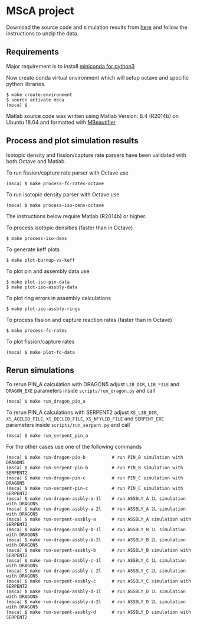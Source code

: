 # MScA project

Download the source code and simulation results from [here](https://github.com/tumregels/msca/releases/tag/v1.0)
and follow the instructions to unzip the data.

## Requirements

Major requirement is to install [miniconda for python3](https://docs.conda.io/en/latest/miniconda.html)

Now create conda virtual environment which will setup octave and specific python libraries.

    $ make create-environment
    $ source activate msca
    (msca) $

Matlab source code was written using Matlab Version: 8.4 (R2014b) on Ubuntu 18.04 and
formatted with [MBeautifier](https://github.com/davidvarga/MBeautifier)

## Process and plot simulation results

Isotopic density and fission/capture rate parsers have been validated with both Octave and Matlab.

To run fission/capture rate parser with Octave use

    (msca) $ make process-fc-rates-octave
    
To run isotopic density parser with Octave use

    (msca) $ make process-iso-dens-octave

The instructions below require Matlab (R2014b) or higher.

To process isotopic densities (faster than in Octave)

    $ make process-iso-dens
    
To generate keff plots

    $ make plot-burnup-vs-keff

To plot pin and assembly data use

    $ make plot-iso-pin-data
    $ make plot-iso-assbly-data
    
To plot ring errors in assembly calculations

    $ make plot-iso-assbly-rings

To process fission and capture reaction rates (faster than in Octave)

    $ make process-fc-rates

To plot fission/capture rates

    (msca) $ make plot-fc-data

## Rerun simulations

To rerun PIN_A calculation with DRAGON5
adjust `LIB_DIR`, `LIB_FILE` and `DRAGON_EXE` parameters inside `scripts/run_dragon.py` and call

    (msca) $ make run_dragon_pin_a
    
To rerun PIN_A calculations with SERPENT2
adjust `XS_LIB_DIR`, `XS_ACELIB_FILE`, `XS_DECLIB_FILE`, `XS_NFYLIB_FILE` and `SERPENT_EXE` parameters inside
`scripts/run_serpent.py` and call

    (msca) $ make run_serpent_pin_a
    
For the other cases use one of the following commands

    (msca) $ make run-dragon-pin-b          # run PIN_B simulation with DRAGON5
    (msca) $ make run-serpent-pin-b         # run PIN_B simulation with SERPENT2
    (msca) $ make run-dragon-pin-c          # run PIN_C simulation with DRAGON5
    (msca) $ make run-serpent-pin-c         # run PIN_C simulation with SERPENT2
    (msca) $ make run-dragon-assbly-a-1l    # run ASSBLY_A 1L simulation with DRAGON5
    (msca) $ make run-dragon-assbly-a-2l    # run ASSBLY_A 2L simulation with DRAGON5
    (msca) $ make run-serpent-assbly-a      # run ASSBLY_A simulation with SERPENT2
    (msca) $ make run-dragon-assbly-b-1l    # run ASSBLY_B 1L simulation with DRAGON5
    (msca) $ make run-dragon-assbly-b-2l    # run ASSBLY_B 2L simulation with DRAGON5
    (msca) $ make run-serpent-assbly-b      # run ASSBLY_B simulation with SERPENT2
    (msca) $ make run-dragon-assbly-c-1l    # run ASSBLY_C 1L simulation with DRAGON5
    (msca) $ make run-dragon-assbly-c-2l    # run ASSBLY_C 2L simulation with DRAGON5
    (msca) $ make run-serpent-assbly-c      # run ASSBLY_C simulation with SERPENT2
    (msca) $ make run-dragon-assbly-d-1l    # run ASSBLY_D 1L simulation with DRAGON5
    (msca) $ make run-dragon-assbly-d-2l    # run ASSBLY_D 2L simulation with DRAGON5
    (msca) $ make run-serpent-assbly-d      # run ASSBLY_D simulation with SERPENT2

